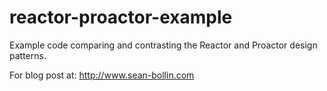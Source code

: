 # reactor-proactor-example

Example code comparing and contrasting the Reactor and Proactor design patterns.

For blog post at: http://www.sean-bollin.com
